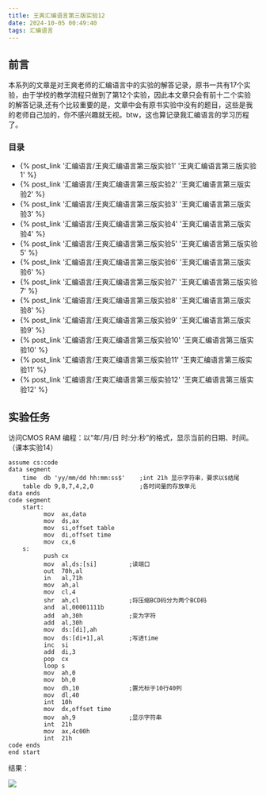 ```yaml
---
title: 王爽汇编语言第三版实验12
date: 2024-10-05 00:49:40
tags: 汇编语言
---
```


## 前言

本系列的文章是对王爽老师的汇编语言中的实验的解答记录，原书一共有17个实验，由于学校的教学流程只做到了第12个实验，因此本文章只会有前十二个实验的解答记录,还有个比较重要的是，文章中会有原书实验中没有的题目，这些是我的老师自己加的，你不感兴趣就无视。btw，这也算记录我汇编语言的学习历程了。

### 目录

* {% post_link '汇编语言/王爽汇编语言第三版实验1' '王爽汇编语言第三版实验1' %}
* {% post_link '汇编语言/王爽汇编语言第三版实验2' '王爽汇编语言第三版实验2' %}
* {% post_link '汇编语言/王爽汇编语言第三版实验3' '王爽汇编语言第三版实验3' %}
* {% post_link '汇编语言/王爽汇编语言第三版实验4' '王爽汇编语言第三版实验4' %}
* {% post_link '汇编语言/王爽汇编语言第三版实验5' '王爽汇编语言第三版实验5' %}
* {% post_link '汇编语言/王爽汇编语言第三版实验6' '王爽汇编语言第三版实验6' %}
* {% post_link '汇编语言/王爽汇编语言第三版实验7' '王爽汇编语言第三版实验7' %}
* {% post_link '汇编语言/王爽汇编语言第三版实验8' '王爽汇编语言第三版实验8' %}
* {% post_link '汇编语言/王爽汇编语言第三版实验9' '王爽汇编语言第三版实验9' %}
* {% post_link '汇编语言/王爽汇编语言第三版实验10' '王爽汇编语言第三版实验10' %}
* {% post_link '汇编语言/王爽汇编语言第三版实验11' '王爽汇编语言第三版实验11' %}
* {% post_link '汇编语言/王爽汇编语言第三版实验12' '王爽汇编语言第三版实验12' %}

## 实验任务

 访问CMOS RAM 编程：以“年/月/日 时:分:秒”的格式，显示当前的日期、时间。（课本实验14）

```assembly
assume cs:code
data segment
    time  db 'yy/mm/dd hh:mm:ss$'    ;int 21h 显示字符串，要求以$结尾
    table db 9,8,7,4,2,0             ;各时间量的存放单元
data ends
code segment
    start:
          mov  ax,data
          mov  ds,ax
          mov  si,offset table
          mov  di,offset time
          mov  cx,6
    s:    
          push cx
          mov  al,ds:[si]         ;读端口
          out  70h,al
          in   al,71h
          mov  ah,al
          mov  cl,4
          shr  ah,cl              ;将压缩BCD码分为两个BCD码
          and  al,00001111b
          add  ah,30h             ;变为字符
          add  al,30h
          mov  ds:[di],ah
          mov  ds:[di+1],al       ;写进time
          inc  si
          add  di,3
          pop  cx
          loop s
          mov  ah,0
          mov  bh,0
          mov  dh,10              ;置光标于10行40列
          mov  dl,40
          int  10h
          mov  dx,offset time
          mov  ah,9               ;显示字符串
          int  21h
          mov  ax,4c00h
          int  21h
code ends
end start
```

结果：

![](https://cdn.jsdelivr.net/gh/kashima19960/img@master/%E6%B1%87%E7%BC%96%E8%AF%AD%E8%A8%80/0cd2df99c2406ab45828f10aa8877789.png)
